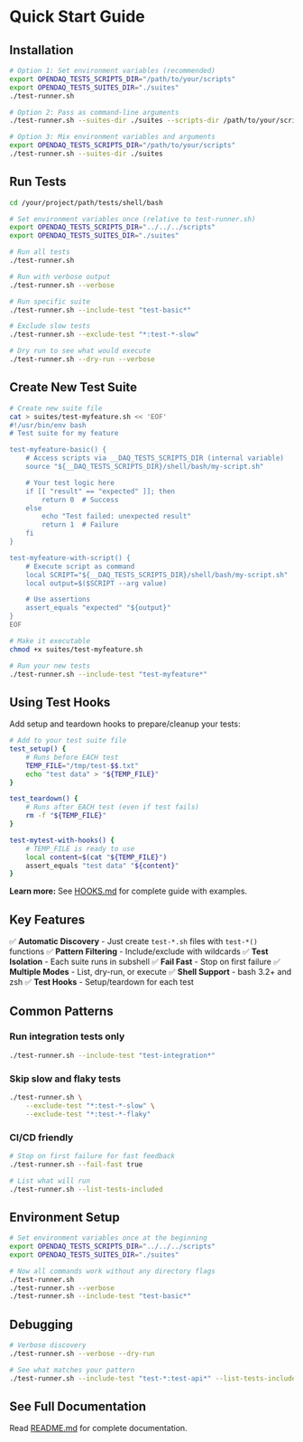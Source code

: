 # Quick Start Guide

## Installation

```bash
# Option 1: Set environment variables (recommended)
export OPENDAQ_TESTS_SCRIPTS_DIR="/path/to/your/scripts"
export OPENDAQ_TESTS_SUITES_DIR="./suites"
./test-runner.sh

# Option 2: Pass as command-line arguments
./test-runner.sh --suites-dir ./suites --scripts-dir /path/to/your/scripts

# Option 3: Mix environment variables and arguments
export OPENDAQ_TESTS_SCRIPTS_DIR="/path/to/your/scripts"
./test-runner.sh --suites-dir ./suites
```

## Run Tests

```bash
cd /your/project/path/tests/shell/bash

# Set environment variables once (relative to test-runner.sh)
export OPENDAQ_TESTS_SCRIPTS_DIR="../../../scripts"
export OPENDAQ_TESTS_SUITES_DIR="./suites"

# Run all tests
./test-runner.sh

# Run with verbose output
./test-runner.sh --verbose

# Run specific suite
./test-runner.sh --include-test "test-basic*"

# Exclude slow tests
./test-runner.sh --exclude-test "*:test-*-slow"

# Dry run to see what would execute
./test-runner.sh --dry-run --verbose
```

## Create New Test Suite

```bash
# Create new suite file
cat > suites/test-myfeature.sh << 'EOF'
#!/usr/bin/env bash
# Test suite for my feature

test-myfeature-basic() {
    # Access scripts via __DAQ_TESTS_SCRIPTS_DIR (internal variable)
    source "${__DAQ_TESTS_SCRIPTS_DIR}/shell/bash/my-script.sh"

    # Your test logic here
    if [[ "result" == "expected" ]]; then
        return 0  # Success
    else
        echo "Test failed: unexpected result"
        return 1  # Failure
    fi
}

test-myfeature-with-script() {
    # Execute script as command
    local SCRIPT="${__DAQ_TESTS_SCRIPTS_DIR}/shell/bash/my-script.sh"
    local output=$($SCRIPT --arg value)

    # Use assertions
    assert_equals "expected" "${output}"
}
EOF

# Make it executable
chmod +x suites/test-myfeature.sh

# Run your new tests
./test-runner.sh --include-test "test-myfeature*"
```

## Using Test Hooks

Add setup and teardown hooks to prepare/cleanup your tests:

```bash
# Add to your test suite file
test_setup() {
    # Runs before EACH test
    TEMP_FILE="/tmp/test-$$.txt"
    echo "test data" > "${TEMP_FILE}"
}

test_teardown() {
    # Runs after EACH test (even if test fails)
    rm -f "${TEMP_FILE}"
}

test-mytest-with-hooks() {
    # TEMP_FILE is ready to use
    local content=$(cat "${TEMP_FILE}")
    assert_equals "test data" "${content}"
}
```

**Learn more:** See [HOOKS.md](HOOKS.md) for complete guide with examples.

## Key Features

✅ **Automatic Discovery** - Just create `test-*.sh` files with `test-*()` functions
✅ **Pattern Filtering** - Include/exclude with wildcards
✅ **Test Isolation** - Each suite runs in subshell
✅ **Fail Fast** - Stop on first failure
✅ **Multiple Modes** - List, dry-run, or execute
✅ **Shell Support** - bash 3.2+ and zsh
✅ **Test Hooks** - Setup/teardown for each test

## Common Patterns

### Run integration tests only
```bash
./test-runner.sh --include-test "test-integration*"
```

### Skip slow and flaky tests
```bash
./test-runner.sh \
    --exclude-test "*:test-*-slow" \
    --exclude-test "*:test-*-flaky"
```

### CI/CD friendly
```bash
# Stop on first failure for fast feedback
./test-runner.sh --fail-fast true

# List what will run
./test-runner.sh --list-tests-included
```

## Environment Setup

```bash
# Set environment variables once at the beginning
export OPENDAQ_TESTS_SCRIPTS_DIR="../../../scripts"
export OPENDAQ_TESTS_SUITES_DIR="./suites"

# Now all commands work without any directory flags
./test-runner.sh
./test-runner.sh --verbose
./test-runner.sh --include-test "test-basic*"
```

## Debugging

```bash
# Verbose discovery
./test-runner.sh --verbose --dry-run

# See what matches your pattern
./test-runner.sh --include-test "test-*:test-api*" --list-tests-included
```

## See Full Documentation

Read [README.md](README.md) for complete documentation.
